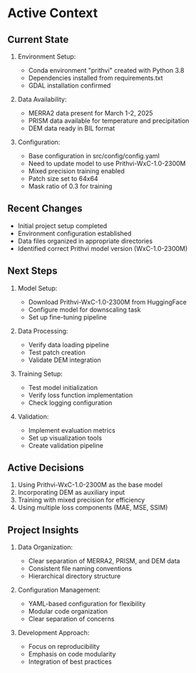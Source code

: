 # Active Context

## Current State
1. Environment Setup:
   - Conda environment "prithvi" created with Python 3.8
   - Dependencies installed from requirements.txt
   - GDAL installation confirmed

2. Data Availability:
   - MERRA2 data present for March 1-2, 2025
   - PRISM data available for temperature and precipitation
   - DEM data ready in BIL format

3. Configuration:
   - Base configuration in src/config/config.yaml
   - Need to update model to use Prithvi-WxC-1.0-2300M
   - Mixed precision training enabled
   - Patch size set to 64x64
   - Mask ratio of 0.3 for training

## Recent Changes
- Initial project setup completed
- Environment configuration established
- Data files organized in appropriate directories
- Identified correct Prithvi model version (WxC-1.0-2300M)

## Next Steps
1. Model Setup:
   - Download Prithvi-WxC-1.0-2300M from HuggingFace
   - Configure model for downscaling task
   - Set up fine-tuning pipeline

2. Data Processing:
   - Verify data loading pipeline
   - Test patch creation
   - Validate DEM integration

3. Training Setup:
   - Test model initialization
   - Verify loss function implementation
   - Check logging configuration

4. Validation:
   - Implement evaluation metrics
   - Set up visualization tools
   - Create validation pipeline

## Active Decisions
1. Using Prithvi-WxC-1.0-2300M as the base model
2. Incorporating DEM as auxiliary input
3. Training with mixed precision for efficiency
4. Using multiple loss components (MAE, MSE, SSIM)

## Project Insights
1. Data Organization:
   - Clear separation of MERRA2, PRISM, and DEM data
   - Consistent file naming conventions
   - Hierarchical directory structure

2. Configuration Management:
   - YAML-based configuration for flexibility
   - Modular code organization
   - Clear separation of concerns

3. Development Approach:
   - Focus on reproducibility
   - Emphasis on code modularity
   - Integration of best practices 